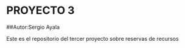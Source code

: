# PROYECTO 3
##Autor:Sergio Ayala

Este es el repositorio del tercer proyecto sobre reservas de recursos

